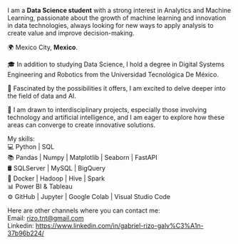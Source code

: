 I am a __Data Science student__ with a strong interest in Analytics and Machine Learning, passionate about the growth of machine learning and innovation in data technologies, always looking for new ways to apply analysis to create value and improve decision-making.

🌍 Mexico City, __Mexico__. <br>

🎓 In addition to studying Data Science, I hold a degree in Digital Systems Engineering and Robotics from the Universidad Tecnológica De México. <br>

🔩 Fascinated by the possibilities it offers, I am excited to delve deeper into the field of data and AI. <br>

🚀 I am drawn to interdisciplinary projects, especially those involving technology and artificial intelligence, and I am eager to explore how these areas can converge to create innovative solutions.<br>


My skills: <br>
💻 Python | SQL <br>
📚 Pandas | Numpy | Matplotlib | Seaborn | FastAPI <br>
🛢 SQLServer | MySQL | BigQuery <br>
🔧 Docker | Hadoop | Hive | Spark <br>
📊 Power BI & Tableau <br>
⚙️ GitHub | Jupyter | Google Colab | Visual Studio Code <br>

Here are other channels where you can contact me: <br>
Email: rizo.tnt@gmail.com <br>
Linkedin: https://www.linkedin.com/in/gabriel-rizo-galv%C3%A1n-37b96b224/